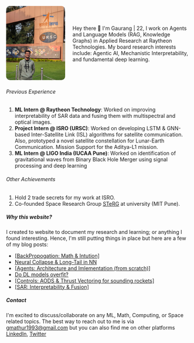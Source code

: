 <div style="display: flex; align-items: center;">
  <div style="flex: 1; text-align: center;">
    <img src="images/profile_picture.jpg" alt="Gaurang Mathur" width="300" style="border-radius: 10px;">
  </div>
  <div style="flex: 2; margin-left: 20px;">
    <p>
      Hey there 👋 I'm Gaurang | 22, I work on Agents and Language Models (RAG, Knowledge Graphs) in Applied Research at Raytheon Technologies. My board research interests include: Agentic AI, Mechanistic Interpretability, and fundamental deep learning.
    </p>
  </div>
</div>

###### Previous Experience
1. **ML Intern @ Raytheon Technology**: Worked on improving interpretability of SAR data and fusing them with multispectral and optical images.
2. **Project Intern @ ISRO (URSC)**: Worked on developing LSTM & GNN-based Inter-Satellite Link (ISL) algorithms for satellite communication. Also, prototyped a novel satellite constellation for Lunar-Earth Communication. Mission Support for the Aditya-L1 mission.
3. **ML Intern @ LIGO India (IUCAA Pune)**: Worked on identification of gravitational waves from Binary Black Hole Merger using signal processing and deep learning

###### Other Achievements
1. Hold 2 trade secrets for my work at ISRO.
2. Co-founded Space Research Group [STeRG](https://www.instagram.com/sterg_official/) at university (MIT Pune).

##### Why this website?
I created to website to document my research and learning; or anything I found interesting. Hence, I'm still putting things in place but here are a few of my blog posts:

* [[BackPropogation: Math & Intution]]()
* [Neural Collapse & Long-Tail in NN]()
* [[Agents: Architecture and Imlementation (from scratch)]]()
* [Do DL models overfit?]()
* [[Controls: AODS & Thrust Vectoring for sounding rockets]]()
* [[SAR: Interpretability & Fusion]]()

##### Contact
I'm excited to discuss/collaborate on any ML, Math, Computing, or Space related topics. The best way to reach out to me is via [gmathur1993@gmail.com](mailto:gmathur1993@gmail.com) but you can also find me on other platforms [LinkedIn](https://www.linkedin.com/in/gaurang-mathur/), [Twitter](https://twitter.com/gaurang_mathur)
